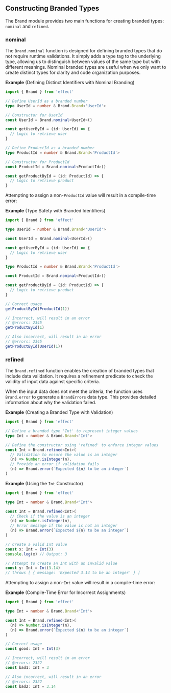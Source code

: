 ## Constructing Branded Types

The Brand module provides two main functions for creating branded types: `nominal` and `refined`.

### nominal

The `Brand.nominal` function is designed for defining branded types that do not require runtime validations.
It simply adds a type tag to the underlying type, allowing us to distinguish between values of the same type but with different meanings.
Nominal branded types are useful when we only want to create distinct types for clarity and code organization purposes.

**Example** (Defining Distinct Identifiers with Nominal Branding)

```ts twoslash
import { Brand } from 'effect'

// Define UserId as a branded number
type UserId = number & Brand.Brand<'UserId'>

// Constructor for UserId
const UserId = Brand.nominal<UserId>()

const getUserById = (id: UserId) => {
  // Logic to retrieve user
}

// Define ProductId as a branded number
type ProductId = number & Brand.Brand<'ProductId'>

// Constructor for ProductId
const ProductId = Brand.nominal<ProductId>()

const getProductById = (id: ProductId) => {
  // Logic to retrieve product
}
```

Attempting to assign a non-`ProductId` value will result in a compile-time error:

**Example** (Type Safety with Branded Identifiers)

```ts twoslash
import { Brand } from 'effect'

type UserId = number & Brand.Brand<'UserId'>

const UserId = Brand.nominal<UserId>()

const getUserById = (id: UserId) => {
  // Logic to retrieve user
}

type ProductId = number & Brand.Brand<'ProductId'>

const ProductId = Brand.nominal<ProductId>()

const getProductById = (id: ProductId) => {
  // Logic to retrieve product
}

// Correct usage
getProductById(ProductId(1))

// Incorrect, will result in an error
// @errors: 2345
getProductById(1)

// Also incorrect, will result in an error
// @errors: 2345
getProductById(UserId(1))
```

### refined

The `Brand.refined` function enables the creation of branded types that include data validation. It requires a refinement predicate to check the validity of input data against specific criteria.

When the input data does not meet the criteria, the function uses `Brand.error` to generate a `BrandErrors` data type. This provides detailed information about why the validation failed.

**Example** (Creating a Branded Type with Validation)

```ts twoslash
import { Brand } from 'effect'

// Define a branded type 'Int' to represent integer values
type Int = number & Brand.Brand<'Int'>

// Define the constructor using 'refined' to enforce integer values
const Int = Brand.refined<Int>(
  // Validation to ensure the value is an integer
  (n) => Number.isInteger(n),
  // Provide an error if validation fails
  (n) => Brand.error(`Expected ${n} to be an integer`)
)
```

**Example** (Using the `Int` Constructor)

```ts twoslash
import { Brand } from 'effect'

type Int = number & Brand.Brand<'Int'>

const Int = Brand.refined<Int>(
  // Check if the value is an integer
  (n) => Number.isInteger(n),
  // Error message if the value is not an integer
  (n) => Brand.error(`Expected ${n} to be an integer`)
)

// Create a valid Int value
const x: Int = Int(3)
console.log(x) // Output: 3

// Attempt to create an Int with an invalid value
const y: Int = Int(3.14)
// throws [ { message: 'Expected 3.14 to be an integer' } ]
```

Attempting to assign a non-`Int` value will result in a compile-time error:

**Example** (Compile-Time Error for Incorrect Assignments)

```ts twoslash
import { Brand } from 'effect'

type Int = number & Brand.Brand<'Int'>

const Int = Brand.refined<Int>(
  (n) => Number.isInteger(n),
  (n) => Brand.error(`Expected ${n} to be an integer`)
)

// Correct usage
const good: Int = Int(3)

// Incorrect, will result in an error
// @errors: 2322
const bad1: Int = 3

// Also incorrect, will result in an error
// @errors: 2322
const bad2: Int = 3.14
```
